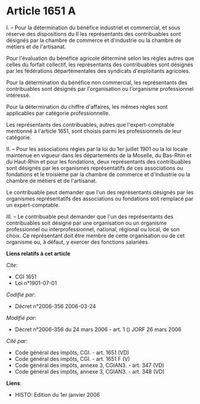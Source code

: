 # Article 1651 A

I. – Pour la détermination du bénéfice industriel et commercial, et sous réserve des dispositions du II les représentants des
contribuables sont désignés par la chambre de commerce et d'industrie ou la chambre de métiers et de l'artisanat.

Pour l'évaluation du bénéfice agricole déterminé selon les règles autres que celles du forfait collectif, les représentants
des contribuables sont désignés par les fédérations départementales des syndicats d'exploitants agricoles.

Pour la détermination du bénéfice non commercial, les représentants des contribuables sont désignés par l'organisation ou
l'organisme professionnel intéressé.

Pour la détermination du chiffre d'affaires, les mêmes règles sont applicables par catégorie professionnelle.

Les représentants des contribuables, autres que l'expert-comptable mentionné à l'article 1651, sont choisis parmi les
professionnels de leur catégorie.

II. – Pour les associations régies par la loi du 1er juillet 1901 ou la loi locale maintenue en vigueur dans les départements
de la Moselle, du Bas-Rhin et du Haut-Rhin et pour les fondations, deux représentants des contribuables sont désignés par les
organismes représentatifs de ces associations ou fondations et le troisième par la chambre de commerce et d'industrie ou la
chambre de métiers et de l'artisanat.

Le contribuable peut demander que l'un des représentants désignés par les organismes représentatifs des associations ou
fondations soit remplacé par un expert-comptable.

III. – Le contribuable peut demander que l'un des représentants des contribuables soit désigné par une organisation ou un
organisme professionnel ou interprofessionnel, national, régional ou local, de son choix. Ce représentant doit être membre de
cette organisation ou de cet organisme ou, à défaut, y exercer des fonctions salariées.

**Liens relatifs à cet article**

_Cite_:

  - CGI 1651
  - Loi n°1901-07-01

_Codifié par_:

  - Décret n°2006-356 2006-03-24

_Modifié par_:

  - Décret n°2006-356 du 24 mars 2006 - art. 1 () JORF 26 mars 2006

_Cité par_:

  - Code général des impôts, CGI. - art. 1651 (VD)
  - Code général des impôts, CGI. - art. 1651 F (V)
  - Code général des impôts, annexe 3, CGIAN3. - art. 347 (VD)
  - Code général des impôts, annexe 3, CGIAN3. - art. 348 (VD)

**Liens**:

  - HISTO: Edition du 1er janvier 2006
